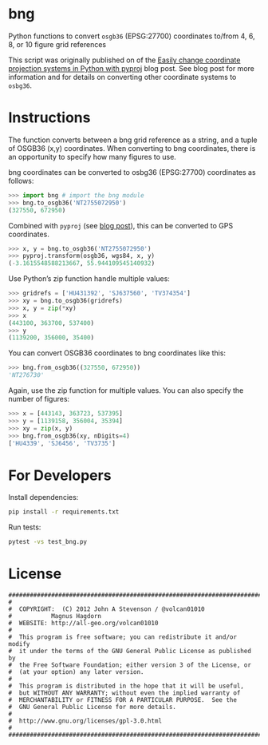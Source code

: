 # bng

Python functions to convert `osgb36` (EPSG:27700) coordinates to/from 4, 6, 8, or 10 figure grid references

This script was originally published on of the [Easily change coordinate projection systems in Python with pyproj](http://all-geo.org/volcan01010/2012/11/change-coordinates-with-pyproj/) blog post.
See blog post for more information and for details on converting other coordinate systems to `osbg36`.

# Instructions

The function converts between a bng grid reference as a string, and a tuple of OSGB36 (x,y) coordinates. When converting to bng coordinates, there is an opportunity to specify how many figures to use.

bng coordinates can be converted to osbg36 (EPSG:27700) coordinates as follows:

```python
>>> import bng # import the bng module
>>> bng.to_osgb36('NT2755072950')
(327550, 672950)
```

Combined with `pyproj` (see [blog post](http://all-geo.org/volcan01010/2012/11/change-coordinates-with-pyproj/)), this can be converted to GPS coordinates.
```python
>>> x, y = bng.to_osgb36('NT2755072950')
>>> pyproj.transform(osgb36, wgs84, x, y)
(-3.1615548588213667, 55.944109545140932)
```

Use Python’s zip function handle multiple values:
```python
>>> gridrefs = ['HU431392', 'SJ637560', 'TV374354']
>>> xy = bng.to_osgb36(gridrefs)
>>> x, y = zip(*xy)
>>> x
(443100, 363700, 537400)
>>> y
(1139200, 356000, 35400)
```

You can convert OSGB36 coordinates to bng coordinates like this:
```python
>>> bng.from_osgb36((327550, 672950))
'NT276730'
```

Again, use the zip function for multiple values. You can also specify the number of figures:
```python
>>> x = [443143, 363723, 537395]
>>> y = [1139158, 356004, 35394]
>>> xy = zip(x, y)
>>> bng.from_osgb36(xy, nDigits=4)
['HU4339', 'SJ6456', 'TV3735']
```

# For Developers

Install dependencies:

```bash
pip install -r requirements.txt
```

Run tests:

```bash
pytest -vs test_bng.py
```

# License
```
############################################################################
#
#  COPYRIGHT:  (C) 2012 John A Stevenson / @volcan01010
#           Magnus Hagdorn
#  WEBSITE: http://all-geo.org/volcan01010
#
#  This program is free software; you can redistribute it and/or modify
#  it under the terms of the GNU General Public License as published by
#  the Free Software Foundation; either version 3 of the License, or
#  (at your option) any later version.
#
#  This program is distributed in the hope that it will be useful,
#  but WITHOUT ANY WARRANTY; without even the implied warranty of
#  MERCHANTABILITY or FITNESS FOR A PARTICULAR PURPOSE.  See the
#  GNU General Public License for more details.
#
#  http://www.gnu.org/licenses/gpl-3.0.html
#
#############################################################################
```
